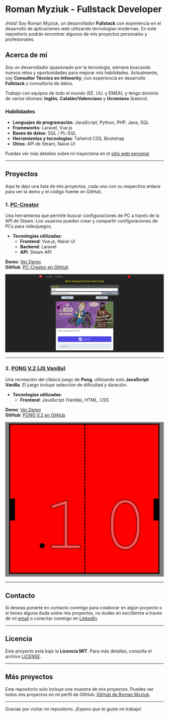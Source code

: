 # Roman Myziuk - Fullstack Developer

¡Hola! Soy Roman Myziuk, un desarrollador **Fullstack** con experiencia en el desarrollo de aplicaciones web utilizando tecnologías modernas. En este repositorio podrás encontrar algunos de mis proyectos personales y profesionales. 

## Acerca de mí

Soy un desarrollador apasionado por la tecnología, siempre buscando nuevos retos y oportunidades para mejorar mis habilidades. Actualmente, soy **Consultor Técnico en Infoverity**, con experiencia en desarrollo **Fullstack** y consultoría de datos. 

Trabajo con equipos de todo el mundo (EE. UU. y EMEA), y tengo dominio de varios idiomas: **Inglés**, **Catalán/Valenciano** y **Ucraniano** (básico).

### Habilidades

- **Lenguajes de programación**: JavaScript, Python, PHP, Java, SQL
- **Frameworks**: Laravel, Vue.js
- **Bases de datos**: SQL / PL-SQL
- **Herramientas y tecnologías**: Tailwind CSS, Bootstrap
- **Otros**: API de Steam, Naive UI

Puedes ver más detalles sobre mi trayectoria en el [sitio web personal](https://fallout-portfolio-two.vercel.app/).

---

## Proyectos

Aquí te dejo una lista de mis proyectos, cada uno con su respectivo enlace para ver la demo y el código fuente en GitHub.

### 1. [**PC-Creator**](https://github.com/Ro0oman/PC-Creator)

Una herramienta que permite buscar configuraciones de PC a través de la API de Steam. Los usuarios pueden crear y compartir configuraciones de PCs para videojuegos.

- **Tecnologías utilizadas**:
  - **Frontend**: Vue.js, Naive UI
  - **Backend**: Laravel
  - **API**: Steam API

**Demo**: [Ver Demo](#)  
**GitHub**: [PC-Creator en GitHub](https://github.com/Ro0oman/PC-Creator)

![PC-Creator](./images/pccretorimg.png)

---

### 2. [**PONG V.2 (JS Vanilla)**](https://github.com/Ro0oman/PONG-V2)

Una recreación del clásico juego de **Pong**, utilizando solo **JavaScript Vanilla**. El juego incluye selección de dificultad y duración.

- **Tecnologías utilizadas**:
  - **Frontend**: JavaScript (Vanilla), HTML, CSS

**Demo**: [Ver Demo](#)  
**GitHub**: [PONG V.2 en GitHub](https://github.com/Ro0oman/PONG-V2)

![PONG V.2](./images/pong.png)

---

## Contacto

Si deseas ponerte en contacto conmigo para colaborar en algún proyecto o si tienes alguna duda sobre mis proyectos, no dudes en escribirme a través de mi [email](mailto:tuemail@example.com) o conectar conmigo en [LinkedIn](https://www.linkedin.com/in/romanmyziuk).

---

## Licencia

Este proyecto está bajo la **Licencia MIT**. Para más detalles, consulta el archivo [LICENSE](./LICENSE).

---

## Más proyectos

Este repositorio solo incluye una muestra de mis proyectos. Puedes ver todos mis proyectos en mi perfil de GitHub: [GitHub de Roman Myziuk](https://github.com/Ro0oman).

---

Gracias por visitar mi repositorio. ¡Espero que te guste mi trabajo!

